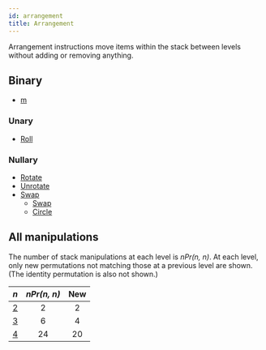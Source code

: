```yaml
---
id: arrangement
title: Arrangement
---
```


Arrangement instructions move items within the stack between levels without adding or removing anything.

## Binary

* [m](move.md)

### Unary

* [Roll]

### Nullary

* [Rotate]
* [Unrotate]
* [Swap]
  * [Swap]
  * [Circle]

## All manipulations

The number of stack manipulations at each level is *nPr(n, n)*. At each level, only new permutations not matching those at a previous level are shown. (The identity permutation is also not shown.)

|  *n*  | *nPr(n, n)* |  New  |
| :---: | :---------: | :---: |
|  [2]  |      2      |   2   |
|  [3]  |      6      |   4   |
|  [4]  |     24      |  20   |


  [2]: rearrange-2.md
  [3]: rearrange-3.md
  [4]: rearrange-4.md
  [Move]: move.md
  [Roll]: roll.md
  [Rotate]: rotate.md
  [Unrotate]: unrotate.md
  [Swap]: swap.md
  [Circle]: circle.md